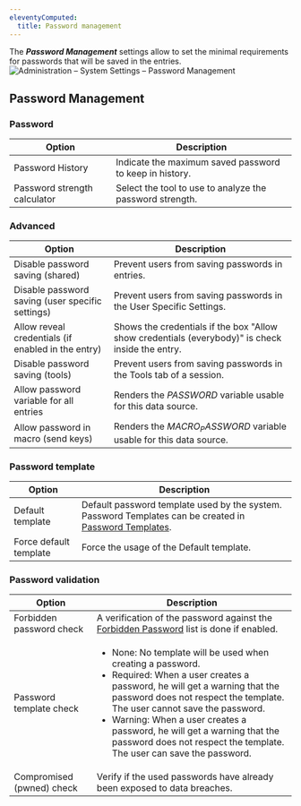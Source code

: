 ```yaml
---
eleventyComputed:
  title: Password management
---
```

The ***Password Management*** settings allow to set the minimal requirements for passwords that will be saved in the entries.
![Administration – System Settings – Password Management](https://cdnweb.devolutions.net/docs/docs_en_server_ServerOp8076.png)

## Password Management

### Password
| Option                        | Description                                              |
|-------------------------------|----------------------------------------------------------|
| Password History              | Indicate the maximum saved password to keep in history.  |
| Password strength calculator  | Select the tool to use to analyze the password strength. |

### Advanced
| Option                                             | Description                                                        |
|----------------------------------------------------|--------------------------------------------------------------------|
| Disable password saving (shared)                   | Prevent users from saving passwords in entries.                    |
| Disable password saving (user specific settings)   | Prevent users from saving passwords in the User Specific Settings. |
| Allow reveal credentials (if enabled in the entry) | Shows the credentials if the box "Allow show credentials (everybody)" is check inside the entry. |
| Disable password saving (tools)                    | Prevent users from saving passwords in the Tools tab of a session. |
| Allow password variable for all entries            | Renders the $PASSWORD$ variable usable for this data source.       |
| Allow password in macro (send keys)                | Renders the $MACRO_PASSWORD$ variable usable for this data source. |

### Password template
| Option                 | Description                              |
|------------------------|------------------------------------------|
| Default template       | Default password template used by the system. Password Templates can be created in [Password Templates](/server/web-interface/administration/templates/password-templates/). |
| Force default template | Force the usage of the Default template. |

### Password validation
| Option                         | Description                                                              |
|--------------------------------|--------------------------------------------------------------------------|
| Forbidden password check       | A verification of the password against the [Forbidden Password](/server/web-interface/administration/configuration/system-settings/forbidden-password/) list is done if enabled. |
| Password template check        | <ul><li>None: No template will be used when creating a password.</li><li>Required: When a user creates a password, he will get a warning that the password does not respect the template. The user cannot save the password.</li><li>Warning: When a user creates a password, he will get a warning that the password does not respect the template. The user can save the password.</li></ul> |
| Compromised (pwned) check      | Verify if the used passwords have already been exposed to data breaches. |
